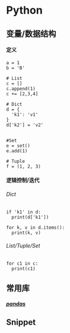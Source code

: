 # Python

## 变量/数据结构
#### 定义
```
a = 1
b = 'B'

# List
c = []
c.append(1)
c += [2,3,4]

# Dict
d = {
  'k1': 'v1'
}
d['k2'] = 'v2'


#Set
e = set()
e.add(1)

# Tuple
f = (1, 2, 3)
```

#### 逻辑控制/迭代
###### Dict
```
if 'k1' in d:
  print(d['k1'])

for k, v in d.items():
  print(k, v)

```

###### List/Tuple/Set
```
for c1 in c:
  print(c1)
```

## 常用库
##### [pandas](https://pandas.pydata.org/pandas-docs/stable/getting_started/index.html)

## Snippet
